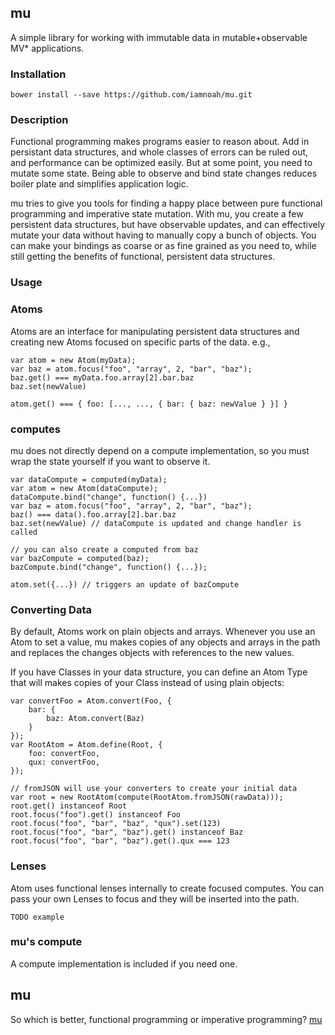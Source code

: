 ## mu

A simple library for working with immutable data in mutable+observable MV* applications.

### Installation

    bower install --save https://github.com/iamnoah/mu.git

### Description

Functional programming makes programs easier to reason about. Add in persistant data structures, and whole classes of errors can be ruled out, and performance can be optimized easily. But at some point, you need to mutate some state. Being able to observe and bind state changes reduces boiler plate and simplifies application logic.

mu tries to give you tools for finding a happy place between pure functional programming and imperative state mutation.  With mu, you create a few persistent data structures, but have observable updates, and can effectively mutate your data without having to manually copy a bunch of objects. You can make your bindings as coarse or as fine grained as you need to, while still getting the benefits of functional, persistent data structures.

### Usage

### Atoms

Atoms are an interface for manipulating persistent data structures and creating new Atoms focused on specific parts of the data. e.g.,

    var atom = new Atom(myData);
    var baz = atom.focus("foo", "array", 2, "bar", "baz");
    baz.get() === myData.foo.array[2].bar.baz
    baz.set(newValue)

    atom.get() === { foo: [..., ..., { bar: { baz: newValue } }] }

### computes

mu does not directly depend on a compute implementation, so you must wrap the state yourself if you want to observe it.

    var dataCompute = computed(myData);
    var atom = new Atom(dataCompute);
    dataCompute.bind("change", function() {...})
    var baz = atom.focus("foo", "array", 2, "bar", "baz");
    baz() === data().foo.array[2].bar.baz
    baz.set(newValue) // dataCompute is updated and change handler is called

    // you can also create a computed from baz
    var bazCompute = computed(baz);
    bazCompute.bind("change", function() {...});

    atom.set({...}) // triggers an update of bazCompute

### Converting Data

By default, Atoms work on plain objects and arrays. Whenever you use an Atom to set a value, mu makes copies of any objects and arrays in the path and replaces the changes objects with references to the new values.

If you have Classes in your data structure, you can define an Atom Type that will makes copies of your Class instead of using plain objects:

    var convertFoo = Atom.convert(Foo, {
    	bar: {
    		baz: Atom.convert(Baz)
    	}
    });
    var RootAtom = Atom.define(Root, {
    	foo: convertFoo,
    	qux: convertFoo,
    });
    
    // fromJSON will use your converters to create your initial data
    var root = new RootAtom(compute(RootAtom.fromJSON(rawData)));
    root.get() instanceof Root
    root.focus("foo").get() instanceof Foo
    root.focus("foo", "bar", "baz", "qux").set(123)
    root.focus("foo", "bar", "baz").get() instanceof Baz
    root.focus("foo", "bar", "baz").get().qux === 123


### Lenses

Atom uses functional lenses internally to create focused computes. You can pass your own Lenses to focus and they will be inserted into the path.

    TODO example

### mu's compute

A compute implementation is included if you need one.

## mu

So which is better, functional programming or imperative programming? [mu][1]

[1]: http://en.wikipedia.org/wiki/Mu_(negative)#.22Unasking.22_the_question
